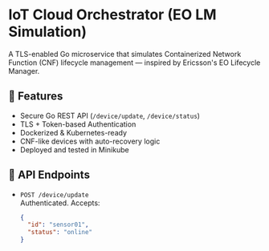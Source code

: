 # IoT Cloud Orchestrator (EO LM Simulation)

A TLS-enabled Go microservice that simulates Containerized Network Function (CNF) lifecycle management — inspired by Ericsson's EO Lifecycle Manager.

## 🔧 Features

- Secure Go REST API (`/device/update`, `/device/status`)
- TLS + Token-based Authentication
- Dockerized & Kubernetes-ready
- CNF-like devices with auto-recovery logic
- Deployed and tested in Minikube

## 🧪 API Endpoints

- `POST /device/update`  
  Authenticated. Accepts:
  ```json
  {
    "id": "sensor01",
    "status": "online"
  }